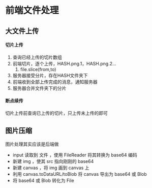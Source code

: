 # 前端文件处理

## 大文件上传

#### 切片上传

1. 查询已经上传的切片数组
2. 前端切片，逐个上传，HASH.png.1，HASH.png.2...
   1. file.slice(from,to)
3. 服务器接受分片，存在HASH文件夹下
4. 前端收到全部上传完成的消息，通知服务器
5. 服务器合并文件夹下的分片

#### 断点续传

切片上传前查询已上传的切片，只上传未上传的即可

## 图片压缩

图片处理其实应该是后端做

- input 读取到 文件 ，使用 FileReader 将其转换为 base64 编码
- 新建 img ，使其 src 指向刚刚的 base64
- 新建 canvas ，将 img 画到 canvas 上
- 利用 canvas.toDataURL/toBlob 将 canvas 导出为 base64 或 Blob
- 将 base64 或 Blob 转化为 File